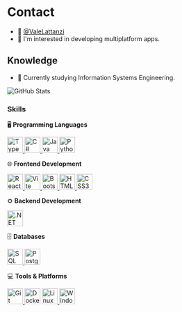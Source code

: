# Contact
- 👋 <a href="https://www.instagram.com/valelattanzi/" target="_blank">@ValeLattanzi</a>  
- 🎯 I'm interested in developing multiplatform apps.

## Knowledge
- 🌱 Currently studying Information Systems Engineering.

![GitHub Stats](https://github-readme-stats.vercel.app/api/top-langs/?username=ValeLattanzi&theme=yeblu&show_icons=true&hide_border=true&layout=compact)

### Skills

🖥️ **Programming Languages**
<p align="left">
  <a href="https://www.typescriptlang.org/" target="_blank" rel="noreferrer">
    <img src="https://raw.githubusercontent.com/danielcranney/readme-generator/main/public/icons/skills/typescript-colored.svg" width="36" height="36" alt="TypeScript" />
  </a>
  <a href="https://docs.microsoft.com/en-us/dotnet/csharp/" target="_blank" rel="noreferrer">
    <img src="https://raw.githubusercontent.com/danielcranney/readme-generator/main/public/icons/skills/csharp-colored.svg" width="36" height="36" alt="C#" />
  </a>
  <a href="https://www.oracle.com/java/" target="_blank" rel="noreferrer">
    <img src="https://raw.githubusercontent.com/danielcranney/readme-generator/main/public/icons/skills/java-colored.svg" width="36" height="36" alt="Java" />
  </a>
  <a href="https://www.python.org/" target="_blank" rel="noreferrer">
    <img src="https://raw.githubusercontent.com/danielcranney/readme-generator/main/public/icons/skills/python-colored.svg" width="36" height="36" alt="Python" />
  </a>
</p>

🌐 **Frontend Development**
<p align="left">
  <a href="https://reactjs.org/" target="_blank" rel="noreferrer">
    <img src="https://raw.githubusercontent.com/danielcranney/readme-generator/main/public/icons/skills/react-colored.svg" width="36" height="36" alt="React" />
  </a>
  <a href="https://vitejs.dev/" target="_blank" rel="noreferrer">
    <img src="https://raw.githubusercontent.com/danielcranney/readme-generator/main/public/icons/skills/vite-colored.svg" width="36" height="36" alt="Vite" />
  </a>
  <a href="https://getbootstrap.com/" target="_blank" rel="noreferrer">
    <img src="https://raw.githubusercontent.com/danielcranney/readme-generator/main/public/icons/skills/bootstrap-colored.svg" width="36" height="36" alt="Bootstrap" />
  </a>
  <a href="https://developer.mozilla.org/en-US/docs/Glossary/HTML5" target="_blank" rel="noreferrer">
    <img src="https://raw.githubusercontent.com/danielcranney/readme-generator/main/public/icons/skills/html5-colored.svg" width="36" height="36" alt="HTML5" />
  </a>
  <a href="https://www.w3.org/TR/CSS/#css" target="_blank" rel="noreferrer">
    <img src="https://raw.githubusercontent.com/danielcranney/readme-generator/main/public/icons/skills/css3-colored.svg" width="36" height="36" alt="CSS3" />
  </a>
</p>

⚙️ **Backend Development**
<p align="left">
  <a href="https://dotnet.microsoft.com/en-us/" target="_blank" rel="noreferrer">
    <img src="https://upload.wikimedia.org/wikipedia/commons/e/ee/.NET_Core_Logo.svg" width="36" height="36" alt=".NET" />
  </a>
</p>


🗄️ **Databases**
<p align="left">
  <a href="https://www.microsoft.com/en-us/sql-server" target="_blank" rel="noreferrer">
    <img src="https://www.svgrepo.com/show/303229/microsoft-sql-server-logo.svg" width="36" height="36" alt="SQL Server" />
  </a>
  <a href="https://www.postgresql.org/" target="_blank" rel="noreferrer">
    <img src="https://cdn.simpleicons.org/postgresql/336791" width="36" height="36" alt="PostgreSQL" />
  </a>
</p>

💻 **Tools & Platforms**
<p align="left">
  <a href="https://git-scm.com/" target="_blank" rel="noreferrer">
    <img src="https://raw.githubusercontent.com/danielcranney/readme-generator/main/public/icons/skills/git-colored.svg" width="36" height="36" alt="Git" />
  </a>
  <a>
    <img src="https://www.svgrepo.com/show/452192/docker.svg" width="36" height=""36 alt="Docker" />
  </a>
  <a href="https://www.linux.org" target="_blank" rel="noreferrer">
    <img src="https://raw.githubusercontent.com/danielcranney/readme-generator/main/public/icons/skills/linux-colored.svg" width="36" height="36" alt="Linux" />
  </a>
  <a href="https://www.microsoft.com/en-us/windows" target="_blank" rel="noreferrer">
      <img src="https://www.svgrepo.com/show/303223/microsoft-windows-22-logo.svg" width="36" height="36" alt="Windows" />
  </a>
</p>
